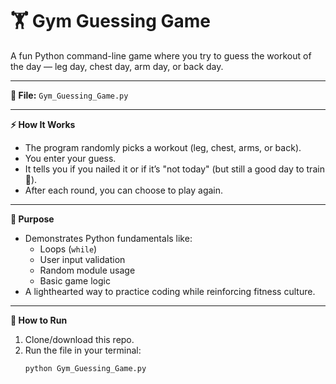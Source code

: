 # 🏋️ Gym Guessing Game

A fun Python command-line game where you try to guess the workout of the day — leg day, chest day, arm day, or back day.

--- 

**📂 File:** `Gym_Guessing_Game.py` 

---

**⚡ How It Works**
- The program randomly picks a workout (leg, chest, arms, or back).
- You enter your guess.
- It tells you if you nailed it or if it’s "not today" (but still a good day to train 💪).
- After each round, you can choose to play again.

---

**🎯 Purpose**
- Demonstrates Python fundamentals like:
  - Loops (`while`)
  - User input validation
  - Random module usage
  - Basic game logic
- A lighthearted way to practice coding while reinforcing fitness culture.

---

**🚀 How to Run**
1. Clone/download this repo.
2. Run the file in your terminal:
   ```bash
   python Gym_Guessing_Game.py

